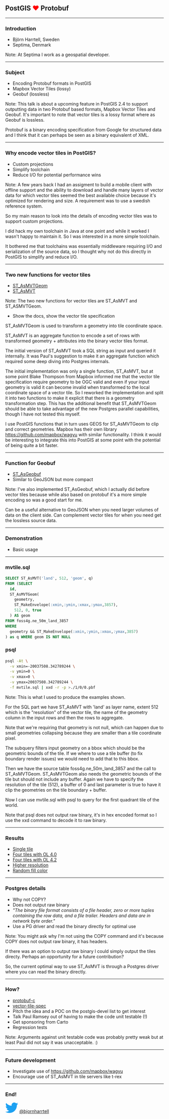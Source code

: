 ## PostGIS <span style="color:#ff0000">♥</span> Protobuf

---

### Introduction

* Björn Harrtell, Sweden
* Septima, Denmark

Note:
At Septima I work as a geospatial developer.

---

### Subject

* Encoding Protobuf formats in PostGIS
* Mapbox Vector Tiles (lossy)
* Geobuf (lossless)

Note:
This talk is about a upcoming feature in PostGIS 2.4 to support outputting data in two Protobuf based formats, Mapbox Vector Tiles and Geobuf. It's important to note that vector tiles is a lossy format where as Geobuf is lossless.

Protobuf is a binary encoding specification from Google for structured data and I think that it can perhaps be seen as a binary equivalent of XML.

---

### Why encode vector tiles in PostGIS?

* Custom projections
* Simplify toolchain
* Reduce I/O for potential performance wins

Note:
A few years back I had an assigment to build a mobile client with offline support and the ability to download and handle many layers of vector data for which vector tiles seemed the best available choice because it's optimized for rendering and size. A requirement was to use a swedish reference system.

So my main reason to look into the details of encoding vector tiles was to support custom projections.

I did hack my own toolchain in Java at one point and while it worked I wasn't happy to maintain it. So I was interested in a more simple toolchain.

It bothered me that toolchains was essentially middleware requiring I/O and serialization of the source data, so I thought why not do this directly in PostGIS to simplify and reduce I/O.

---

### Two new functions for vector tiles

* [ST_AsMVTGeom](https://postgis.net/docs/manual-dev/ST_AsMVTGeom.html)
* [ST_AsMVT](https://postgis.net/docs/manual-dev/ST_AsMVT.html)

Note:
The two new functions for vector tiles are ST_AsMVT and ST_ASMVTGeom.

* Show the docs, show the vector tile specification

ST_AsMVTGeom is used to transform a geometry into tile coordinate space.

ST_AsMVT is an aggregate function to encode a set of rows with transformed geometry + attributes into the binary vector tiles format.

The initial version of ST_AsMVT took a SQL string as input and queried it internally. It was Paul's suggestion to make it an aggregate function which required some deep diving into Postgres internals.

The initial implementation was only a single function, ST_AsMVT, but at some point Blake Thompson from Mapbox informed me that the vector tile specification require geometry to be OGC valid and even if your input geometry is valid it can become invalid when transformed to the local coordinate space of a vector tile. So I reworked the implementation and split it into two functions to make it explicit that there is a geometry transformation step. This has the additional benefit that ST_AsMVTGeom should be able to take advantage of the new Postgres parallel capabilities, though I have not tested this myself.

I use PostGIS functions that in turn uses GEOS for ST_AsMVTGeom to clip and correct geometries. Mapbox has their own library https://github.com/mapbox/wagyu with similar functionality. I think it would be interesting to integrate this into PostGIS at some point with the potential of being quite a bit faster.

---

### Function for Geobuf

* <a target="_blank" href="https://postgis.net/docs/manual-dev/ST_AsGeobuf.html">ST_AsGeobuf</a>
* Similar to GeoJSON but more compact

Note:
I've also implemented ST_AsGeobuf, which I actually did before vector tiles because while also based on protobuf it's a more simple encoding so was a good start for me.

Can be a useful alternative to GeoJSON when you need larger volumes of data on the client side. Can complement vector tiles for when you need get the lossless source data.

---

### Demonstration

* Basic usage

---

### mvtile.sql

```sql
SELECT ST_AsMVT('land', 512, 'geom', q)
FROM (SELECT
  id,
  ST_AsMVTGeom(
    geometry, 
    ST_MakeEnvelope(:xmin,:ymin,:xmax,:ymax,3857),
    512, 0, true
  ) AS geom
FROM foss4g.ne_50m_land_3857
WHERE
  geometry && ST_MakeEnvelope(:xmin,:ymin,:xmax,:ymax,3857)
) as q WHERE geom IS NOT NULL
```

### psql

```sh
psql -At \
  -v xmin=-20037508.342789244 \
  -v ymin=0 \
  -v xmax=0 \
  -v ymax=20037508.342789244 \
  -f mvtile.sql | xxd -r -p >./1/0/0.pbf
```

Note:
This is what I used to produce the examples shown.

For the SQL part we have ST_AsMVT with 'land' as layer name, extent 512 which is the "resolution" of the vector tile, the name of the geometry column in the input rows and then the rows to aggregate.

Note that we're requiring that geometry is not null, which can happen due to small geometries collapsing because they are smaller than a tile coordinate pixel.

The subquery filters input geometry on a bbox which should be the geometric bounds of the tile. If we where to use a tile buffer (to fix boundary render issues) we would need to add that to this bbox.

Then we have the source table foss4g.ne_50m_land_3857 and the call to ST_AsMVTGeom. ST_AsMVTGeom also needs the geometric bounds of the tile but should not include any buffer. Again we have to specify the resolution of the tile (512), a buffer of 0 and last parameter is true to have it clip the geometries on the tile boundary + buffer.

Now I can use mvtile.sql with psql to query for the first quadrant tile of the world.

Note that psql does not output raw binary, it's in hex encoded format so I use the xxd command to decode it to raw binary.

---

### Results

* [Single tile](https://bjornharrtell.github.io/presentations/vectortiles/example1)
* [Four tiles with OL 4.0](https://bjornharrtell.github.io/presentations/vectortiles/example2)
* [Four tiles with OL 4.2](https://bjornharrtell.github.io/presentations/vectortiles/example3)
* [Higher resolution](https://bjornharrtell.github.io/presentations/vectortiles/example4)
* [Random fill color](https://bjornharrtell.github.io/presentations/vectortiles/example5)

---

### Postgres details

* Why not COPY?
* Does not output raw binary
* *"The binary file format consists of a file header, zero or more tuples containing the row data, and a file trailer. Headers and data are in network byte order."*
* Use a PG driver and read the binary directly for optimal use

Note:
You might ask why I'm not using the COPY command and it's because COPY does not output raw binary, it has headers.

If there was an option to output raw binary I could simply output the tiles directy. Perhaps an opportunity for a future contribution?

So, the current optimal way to use ST_AsMVT is through a Postgres driver where you can read the binary directly.

---

### How?

* [protobuf-c](https://github.com/protobuf-c/protobuf-c)
* [vector-tile-spec](https://github.com/mapbox/vector-tile-spec/tree/master/2.1)
* Pitch the idea and a POC on the postgis-devel list to get interest
* Talk Paul Ramsey out of having to make the code unit testable (!)
* Get sponsoring from Carto
* Regression tests

Note:
Arguments against unit testable code was probably pretty weak but at least Paul
did not say it was unacceptable. :)

---

### Future development

* Investigate use of https://github.com/mapbox/wagyu
* Encourage use of ST_AsMVT in tile servers like t-rex

---

### End!

<p>
<span>
<img src="https://raw.githubusercontent.com/bjornharrtell/presentations/master/assets/images/twitter.png" alt="Twitter">
</span>
<span>
<a href="https://twitter.com/bjornharrtell">@bjornharrtell</a>
</span>
</p>